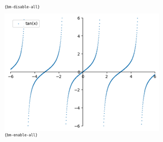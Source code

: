 `{bm-disable-all}`

![Graph(s) of tan(x)](calculus_b989c3487cbfb23be5d6034356bf6d3b.png)
`{bm-enable-all}`

